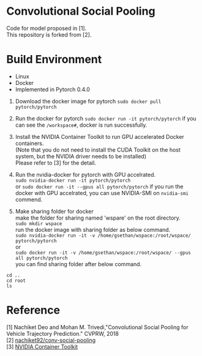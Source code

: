 # Convolutional Social Pooling
Code for model proposed in [1].  
This repository is forked from [2].  


# Build Environment
* Linux
* Docker
* Implemented in Pytorch 0.4.0

1. Download the docker image for pytorch
  ```sudo docker pull pytorch/pytorch```
  
2. Run the docker for pytorch
  ```sudo docker run -it pytorch/pytorch```
  if you can see the ```/workspace#```, docker is run successfully.
  
3. Install the NVIDIA Container Toolkit to run GPU accelerated Docker containers.  
   (Note that you do not need to install the CUDA Toolkit on the host system, but the NVIDIA driver needs to be installed)  
   Please refer to [3] for the detail.
   
4. Run the nvidia-docker for pytorch with GPU accelrated.   
```sudo nvidia-docker run -it pytorch/pytorch```  
or
```sudo docker run -it --gpus all pytorch/pytorch```
if you run the docker with GPU accelrated, you can use NVIDIA-SMI on ```nvidia-smi``` commend.

5. Make sharing folder for docker  
make the folder for sharing named 'wspare' on the root directory.  
```sudo mkdir wspace```  
run the docker image with sharing folder as below command.  
```sudo nvidia-docker run -it -v /home/gsethan/wspace:/root/wspace/ pytorch/pytorch```  
or  
```sudo docker run -it -v /home/gsethan/wspace:/root/wspace/ --gpus all pytorch/pytorch```  
you can find sharing folder after below command.  
  ```
  cd ..
  cd root
  ls
  ```  



# Reference
[1] Nachiket Deo and Mohan M. Trivedi,"Convolutional Social Pooling for Vehicle Trajectory Prediction." CVPRW, 2018  
[2] [nachiket92/conv-social-pooling](https://github.com/nachiket92/conv-social-pooling)  
[3] [NVIDIA Container Toolkit](https://github.com/NVIDIA/nvidia-docker)
